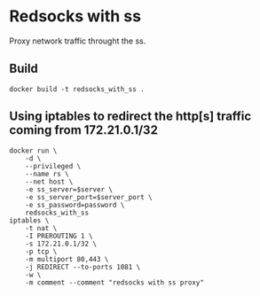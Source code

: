 # Redsocks with ss

Proxy network traffic throught the ss.

## Build

```
docker build -t redsocks_with_ss .
```

## Using iptables to redirect the http[s] traffic coming from 172.21.0.1/32

```
docker run \
    -d \
    --privileged \
    --name rs \
    --net host \
    -e ss_server=$server \
    -e ss_server_port=$server_port \
    -e ss_password=password \
    redsocks_with_ss
iptables \
    -t nat \
    -I PREROUTING 1 \
    -s 172.21.0.1/32 \
    -p tcp \
    -m multiport 80,443 \
    -j REDIRECT --to-ports 1081 \
    -w \
    -m comment --comment "redsocks with ss proxy"
```
